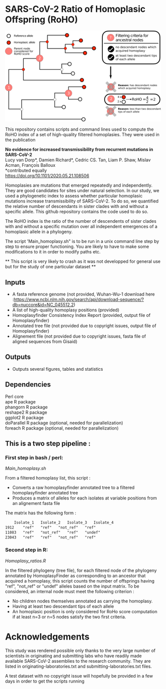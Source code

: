# SARS-CoV-2 Ratio of Homoplasic Offspring (RoHO)

![schematics](https://github.com/DamienFr/RoHO/blob/master/schematics.png)

This repository contains scripts and command lines used to compute the RoHO index of a set of high-quality filtered homoplasies. They were used in the publication  

**No evidence for increased transmissibility from recurrent mutations in SARS-CoV-2**  
Lucy van Dorp*, Damien Richard*, Cedric CS. Tan, Liam P. Shaw, Mislav Acman, François Balloux   
\*contributed equally   
https://doi.org/10.1101/2020.05.21.108506 

Homoplasies are mutations that emerged repeatedly and independently. They are good candidates for sites under natural selection. In our study, we used a phylogenetic index to assess whether particular homoplasic mutations increase transmissibility of SARS-CoV-2. To do so, we quantified the relative number of descendants in sister clades with and without a specific allele. This github repository contains the code used to do so.

The RoHO index is the ratio of the number of descendents of sister clades with and without a specific mutation over all independent emergences of a homoplasic allele in a phylogeny.

The script 'Main_homoplasy.sh" is to be run in a unix command line step by step to ensure proper functioning.
You are likely to have to make some modifications to it in order to modify paths etc.


** This script is very likely to crash as it was not developped for general use but for the study of one particular dataset **

## Inputs
- A fasta reference genome (not provided, Wuhan-Wu-1 download here :https://www.ncbi.nlm.nih.gov/search/api/download-sequence/?db=nuccore&id=NC_045512.2)
- A list of high-quality homoplasy positions (provided)
- Homoplasyfinder Consistency Index Report (provided, output file of Homoplasyfinder)
- Annotated tree file (not provided due to copyright issues, output file of Homoplasyfinder)
- Alignement file (not provided due to copyright issues, fasta file of aligned sequences from Gisaid)

## Outputs
- Outputs several figures, tables and statistics 

## Dependencies
Perl core  
ape R package  
phangorn R package  
reshape2 R package  
ggplot2 R package  
doParallel R package (optional, needed for parallelization)  
foreach R package (optional, needed for parallelization)  



## This is a two step pipeline :

### First step in bash / perl:
*Main_homoplasy.sh*

From a filtered homoplasy list, this script :
* Converts a raw homoplasyfinder annotated tree to a filtered homoplasyfinder annotated tree
* Produces a matrix of alleles for each isolates at variable positions from an alignement fasta file

The matrix has the following form :

		Isolate_1	Isolate_2	Isolate_3	Isolate_4
	1912	"ref"	"ref"	"not_ref"	"ref"
	11083	"ref"	"not_ref"	"ref"	"undef"
	23043	"ref"	"ref"	"not_ref"	"ref"



### Second step in R:
*Homoplasy_ratios.R*

In the filtered phylogeny (tree file), for each filtered node of the phylogeny annotated by HomoplasyFinder as corresponding to an ancestor that acquired a homoplasy, this script counts the number of offsprings having "ref", "not_ref" or "undef" alleles based on the input matrix.
To be considered, an internal node must meet the following criterion :
* No children nodes themselves annotated as carrying the homoplasy.   
* Having at least two descendant tips of each allele    
* An homoplasic position is only considered for RoHo score computation if at least n=3 or n=5 nodes satisfy the two first criteria.

# Acknowledgements

This study was rendered possible only thanks to the very large number of scientists in originating and submitting labs who have readily made available SARS-CoV-2 assemblies to the research community. They are listed in originating-laboratories.txt and submitting-laboratories.txt files.

A test dataset with no copyright issue will hopefully be provided in a few days in order to get the scripts running
